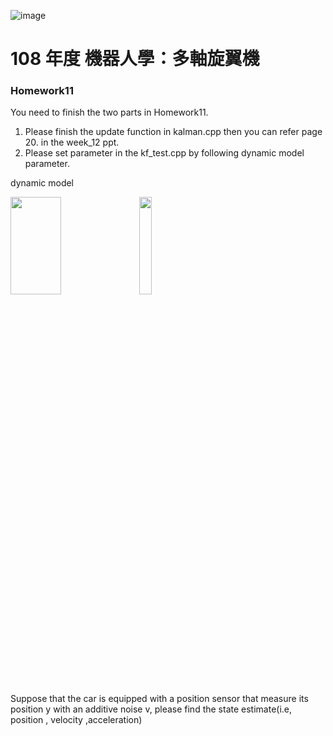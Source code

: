 ![image](https://github.com/Robotics-Aerial-Robots/Homework6/blob/master/Figures/LOGO%20%E4%B8%AD%E8%8B%B1%E6%96%87%E6%A9%AB.png)
# 108 年度 機器人學：多軸旋翼機 

### Homework11
You need to finish the two parts in Homework11.

1. Please finish the update function in kalman.cpp then you can refer page 20. in the week_12 ppt.
2. Please set parameter in the kf_test.cpp by following dynamic model parameter.

dynamic model

<img src= "https://github.com/Robotics-Aerial-Robots/Homework11/blob/master/photo/123456.png" width="40%" height="20%">	


<img src= "https://github.com/Robotics-Aerial-Robots/Homework11/blob/master/photo/789.png" height="20%">	

Suppose that the car is equipped with a position sensor that measure its position y with an additive noise v, please find the state estimate(i.e, position , velocity ,acceleration)
